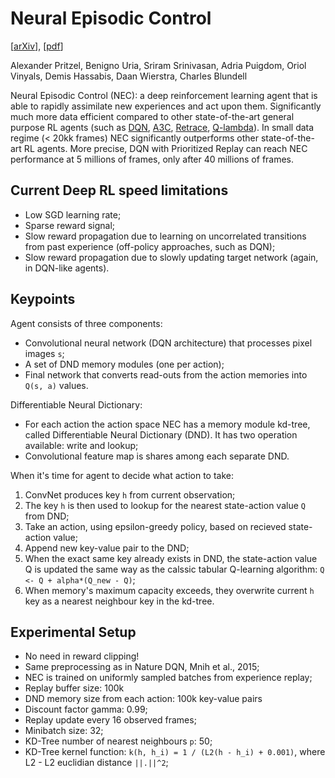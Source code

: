 # Neural Episodic Control
[[arXiv](https://arxiv.org/abs/1703.01988v1)], [[pdf](https://arxiv.org/pdf/1703.01988v1.pdf)]

Alexander Pritzel, Benigno Uria, Sriram Srinivasan, Adria Puigdom, Oriol Vinyals, Demis Hassabis, Daan Wierstra, Charles Blundell


Neural Episodic Control (NEC): a deep reinforcement learning agent that is able to rapidly assimilate new experiences and act upon them. Significantly much more data efficient compared to other state-of-the-art general purpose RL agents (such as [DQN](https://arxiv.org/abs/1312.5602v1), [A3C](https://arxiv.org/abs/1602.01783v2), [Retrace](https://arxiv.org/abs/1606.02647v2), [Q-lambda](https://arxiv.org/abs/1602.04951v2)). In small data regime (< 20kk frames) NEC significantly outperforms other state-of-the-art RL agents. More precise, DQN with Prioritized Replay can reach NEC performance at 5 millions of frames, only after 40 millions of frames.


## Current Deep RL speed limitations
  * Low SGD learning rate;
  * Sparse reward signal;
  * Slow reward propagation due to learning on uncorrelated transitions from past experience (off-policy approaches, such as DQN);
  * Slow reward propagation due to slowly updating target network (again, in DQN-like agents).

## Keypoints
Agent consists of three components: 
  * Convolutional neural network (DQN architecture) that processes pixel images `s`;
  * A set of DND memory modules (one per action);
  * Final network that converts read-outs from the action memories into `Q(s, a)` values.

Differentiable Neural Dictionary:
  * For each action the action space NEC has a memory module kd-tree, called Differentiable Neural Dictionary (DND). It has two operation available: write and lookup;
  * Convolutional feature map is shares among each separate DND.

When it's time for agent to decide what action to take:
  1. ConvNet produces key `h` from current observation;
  2. The key `h` is then used to lookup for the nearest state-action value `Q` from DND;
  3. Take an action, using epsilon-greedy policy, based on recieved state-action value;
  4. Append new key-value pair to the DND;
  5. When the exact same key already exists in DND, the state-action value Q is updated the same way as the calssic tabular Q-learning algorithm: `Q <- Q + alpha*(Q_new - Q)`;
  6. When memory's maximum capacity exceeds, they overwrite current `h` key as a nearest neighbour key in the kd-tree.

## Experimental Setup
  * No need in reward clipping!
  * Same preprocessing as in Nature DQN, Mnih et al., 2015;
  * NEC is trained on uniformly sampled batches from experience replay;
  * Replay buffer size: 100k
  * DND memory size from each action: 100k key-value pairs
  * Discount factor gamma: 0.99;
  * Replay update every 16 observed frames;
  * Minibatch size: 32;
  * KD-Tree number of nearest neighbours `p`: 50;
  * KD-Tree kernel function: `k(h, h_i) = 1 / (L2(h - h_i) + 0.001)`, where L2 - L2 euclidian distance `||.||^2`;

  
